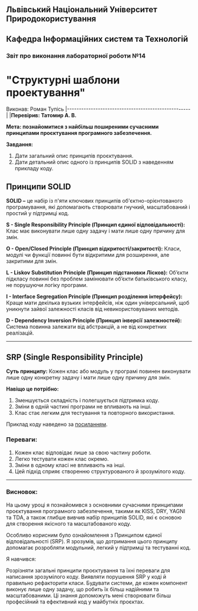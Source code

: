 ## Львівський Національний Університет Природокористування
## Кафедра Інформаційних систем та Технологій



### Звіт про виконання лабораторної роботи №14
# "Структурні шаблони проектування"



 Виконав: Роман Тупісь
|----------------------------------------------------|
 |**Перевірив: Татомир А. В.**      




**Мета: познайомитися з найбільш поширеними сучасними принципами проєктування програмного забезпечення.**


**Завдання:**

1. Дати загальний опис принципів проєктування.
2. Дати детальний опис одного із принципів SOLID з наведенням прикладу коду.


## Принципи SOLID

**SOLID –** це набір із п'яти ключових принципів об'єктно-орієнтованого програмування, які допомагають створювати гнучкий, масштабований і простий у підтримці код.

**S - Single Responsibility Principle (Принцип єдиної відповідальності):** Клас має виконувати лише одну задачу і мати лише одну причину для змін.


**O - Open/Closed Principle (Принцип відкритості/закритості):** Класи, модулі чи функції повинні бути відкритими для розширення, але закритими для змін.


**L - Liskov Substitution Principle (Принцип підстановки Лісков):** Об’єкти підкласу повинні без проблем замінювати об’єкти батьківського класу, не порушуючи логіку програми.


**I - Interface Segregation Principle (Принцип розділення інтерфейсу):**  Краще мати декілька вузьких інтерфейсів, ніж один універсальний, щоб уникнути зайвої залежності класів від невикористовуваних методів.


**D - Dependency Inversion Principle (Принцип інверсії залежностей):** Система повинна залежати від абстракцій, а не від конкретних реалізацій.


<hr>

## SRP (Single Responsibility Principle)


**Суть принципу:**
Кожен клас або модуль у програмі повинен виконувати лише одну конкретну задачу і мати лише одну причину для змін.


**Навіщо це потрібно:**

1. Зменшується складність і полегшується підтримка коду.
2. Зміни в одній частині програми не впливають на інші.
3. Клас стає легким для тестування та повторного використання.

Приклад коду наведено за [посиланням](./code.py).

### **Переваги:**

1. Кожен клас відповідає лише за свою частину роботи.
2. Легко тестувати кожен клас окремо.
3. Зміни в одному класі не впливають на інші.
4. Цей підхід сприяє створенню структурованого й зрозумілого коду.

<hr>

### Висновок:

На цьому уроці я познайомився з основними сучасними принципами проєктування програмного забезпечення, такими як KISS, DRY, YAGNI та TDA, а також глибше вивчив набір принципів SOLID, які є основою для створення якісного та масштабованого коду.

Особливо корисним було ознайомлення з Принципом єдиної відповідальності (SRP). Я зрозумів, що дотримання цього принципу допомагає розробляти модульний, легкий у підтримці та тестуванні код.

Я навчився:

Розрізняти загальні принципи проєктування та їхні переваги для написання зрозумілого коду.
Виявляти порушення SRP у коді й правильно рефакторити класи.
Будувати системи, де кожен компонент виконує лише одну задачу, що робить їх більш надійними та масштабованими.
Ці знання допоможуть мені створювати більш професійний та ефективний код у майбутніх проєктах.
